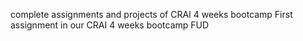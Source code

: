 complete assignments and projects of CRAI 4 weeks bootcamp
First assignment in our CRAI 4 weeks bootcamp FUD
